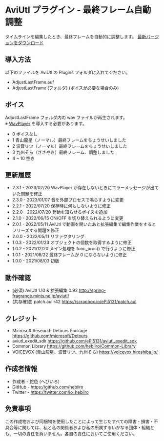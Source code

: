 # AviUtl プラグイン - 最終フレーム自動調整

タイムラインを編集したとき、最終フレームを自動的に調整します。
[最新バージョンをダウンロード](../../releases/latest/)

## 導入方法

以下のファイルを AviUtl の Plugins フォルダに入れてください。
* AdjustLastFrame.auf
* AdjustLastFrame (フォルダ) (ボイスが必要な場合のみ)

## ボイス

AdjustLastFrame フォルダ内の wav ファイルが再生されます。<br>
※ [WavPlayer](../../../WavPlayer/) を導入する必要があります。

* 0 ボイスなし
* 1 青山龍星（ノーマル）最終フレームをちょうせいしました
* 2 波音リツ（ノーマル）最終フレームをちょうせいしました
* 3 九州そら（ささやき）最終フレーム、調整しました
* 4 ~ 10 空き

## 更新履歴

* 2.3.1 - 2023/02/20 WavPlayer が存在しないときにエラーメッセージが出ていた問題を修正
* 2.3.0 - 2023/01/07 音を外部プロセスで鳴らすように変更
* 2.2.1 - 2022/07/20 保存時に何もしないように修正
* 2.2.0 - 2022/07/20 発動を知らせるボイスを追加
* 2.1.0 - 2022/06/15 ON/OFF を切り替えられるように変更
* 2.0.1 - 2022/05/11 AviUtl で動画を開いたあと拡張編集で編集作業をするとフリーズする問題を修正
* 2.0.0 - 2022/05/11 リファクタリング
* 1.0.3 - 2022/01/23 オブジェクトの個数を取得するように修正
* 1.0.2 - 2021/12/20 メイン処理を func_proc() で行うように修正
* 1.0.1 - 2021/08/22 最終フレームが 0 にならないように修正
* 1.0.0 - 2021/08/03 初版

## 動作確認

* (必須) AviUtl 1.10 & 拡張編集 0.92 http://spring-fragrance.mints.ne.jp/aviutl/
* (共存確認) patch.aul r42 https://scrapbox.io/ePi5131/patch.aul

## クレジット

* Microsoft Research Detours Package https://github.com/microsoft/Detours
* aviutl_exedit_sdk https://github.com/ePi5131/aviutl_exedit_sdk
* Common Library https://github.com/hebiiro/Common-Library
* VOICEVOX (青山龍星、波音リツ、九州そら) https://voicevox.hiroshiba.jp/

## 作成者情報
 
* 作成者 - 蛇色 (へびいろ)
* GitHub - https://github.com/hebiiro
* Twitter - https://twitter.com/io_hebiiro

## 免責事項

この作成物および同梱物を使用したことによって生じたすべての障害・損害・不具合等に関しては、私と私の関係者および私の所属するいかなる団体・組織とも、一切の責任を負いません。各自の責任においてご使用ください。
